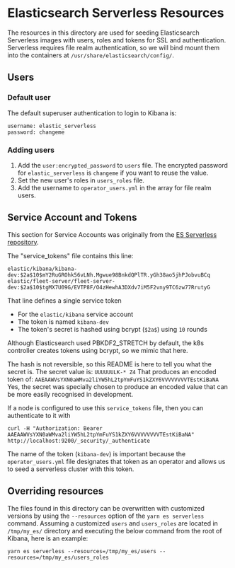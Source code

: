 # Elasticsearch Serverless Resources
The resources in this directory are used for seeding Elasticsearch Serverless images with users, roles and tokens for SSL and authentication. Serverless requires file realm authentication, so we will bind mount them into the containers at `/usr/share/elasticsearch/config/`.

## Users

### Default user

The default superuser authentication to login to Kibana is:

```
username: elastic_serverless
password: changeme
```

### Adding users

1. Add the `user:encrypted_password` to `users` file. The encrypted password for `elastic_serverless` is `changeme` if you want to reuse the value.
1. Set the new user's roles in `users_roles` file.
1. Add the username to `operator_users.yml` in the array for file realm users.


## Service Account and Tokens

This section for Service Accounts was originally from the [ES Serverless repository](https://github.com/elastic/elasticsearch-serverless/blob/main/serverless-build-tools/src/main/resources/README.service_tokens.md).

The "service_tokens" file contains this line:
```
elastic/kibana/kibana-dev:$2a$10$mY2RuGROhk56vLNh.Mgwue98BnkdQPlTR.yGh38ao5jhPJobvuBCq
elastic/fleet-server/fleet-server-dev:$2a$10$tgMX7U09G/EVTP8F/O4zHewhA3DXdv7iM5F2vny9TC6zw77RrutyG
```

That line defines a single service token
- For the `elastic/kibana` service account
- The token is named `kibana-dev`
- The token's secret is hashed using bcrypt (`$2a$`) using `10` rounds

Although Elasticsearch used PBKDF2_STRETCH by default, the k8s controller
creates tokens using bcrypt, so we mimic that here.

The hash is not reversible, so this README is here to tell you what the secret is.
The secret value is: `UUUUUULK-* Z4`
That produces an encoded token of: `AAEAAWVsYXN0aWMva2liYW5hL2tpYmFuYS1kZXY6VVVVVVVVTEstKiBaNA`
Yes, the secret was specially chosen to produce an encoded value that can be more easily recognised in development.

If a node is configured to use this `service_tokens` file, then you can authenticate to it with
```
curl -H "Authorization: Bearer AAEAAWVsYXN0aWMva2liYW5hL2tpYmFuYS1kZXY6VVVVVVVVTEstKiBaNA" http://localhost:9200/_security/_authenticate
```

The name of the token (`kibana-dev`) is important because the `operator_users.yml` file designates that token as an operator and allows us to seed a serverless cluster with this token.


## Overriding resources

The files found in this directory can be overwritten with customized versions by using the `--resources` option of the `yarn es serverless` command.
Assuming a customized `users` and `users_roles` are located in `/tmp/my_es/` directory and executing the below command from the root of Kibana, here is an example:

```shell
yarn es serverless --resources=/tmp/my_es/users --resources=/tmp/my_es/users_roles 
```
 
